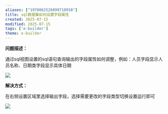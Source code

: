 ```yaml
---
aliases: ["1970062526099718938"]
title: sql数据集如何设置字段属性
created: 2025-07-15
modified: 2025-07-15
tags: ['e-builder']
theme: e-builder
---
```


**问题描述：**

通过sql视图设置的sql语句查询输出的字段属性如何调整，例如：人员字段显示人员名称、日期类字段显示具体日期

![](6a2d693a33657614173f73d831cf4c2e.jpg)

**解决方式：**

在右侧设置区域里选择输出字段，选择需要更改的字段类型切换设置运行即可

![](4f36eaa1a4f0e7fba0112ff016aff15a.jpg)